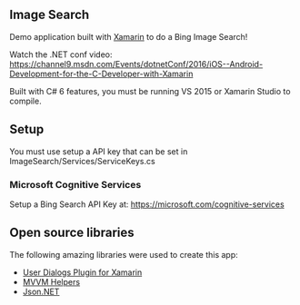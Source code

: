 ## Image Search 

Demo application built with [Xamarin](http://xamarin.com) to do a Bing Image Search!

Watch the .NET conf video: https://channel9.msdn.com/Events/dotnetConf/2016/iOS--Android-Development-for-the-C-Developer-with-Xamarin

Built with C# 6 features, you must be running VS 2015 or Xamarin Studio to compile. 

## Setup

You must use setup a API key that can be set in ImageSearch/Services/ServiceKeys.cs

### Microsoft Cognitive Services

Setup a Bing Search API Key at: https://microsoft.com/cognitive-services


## Open source libraries
The following amazing libraries were used to create this app:

* [User Dialogs Plugin for Xamarin](https://github.com/aritchie/userdialogs)
* [MVVM Helpers](https://github.com/jamesmontemagno/mvvm-helpers)
* [Json.NET](http://www.newtonsoft.com/json)
